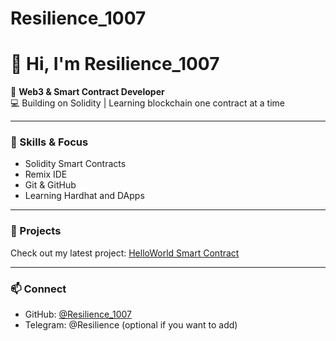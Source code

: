 # Resilience_1007
# 👋 Hi, I'm Resilience_1007

🎯 **Web3 & Smart Contract Developer**  
💻 Building on Solidity | Learning blockchain one contract at a time  

---

### 🧠 Skills & Focus
- Solidity Smart Contracts  
- Remix IDE  
- Git & GitHub  
- Learning Hardhat and DApps  

---

### 🚀 Projects
Check out my latest project: [HelloWorld Smart Contract](https://github.com/Resilience-1007/HelloWorld)

---

### 📫 Connect
- GitHub: [@Resilience_1007](https://github.com/Resilience-1007)
- Telegram: @Resilience (optional if you want to add)
